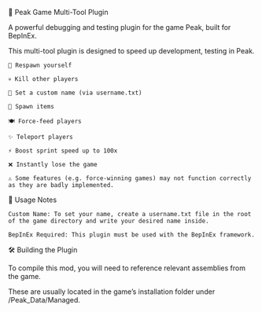 🌄 Peak Game Multi-Tool Plugin

A powerful debugging and testing plugin for the game Peak, built for BepInEx.

This multi-tool plugin is designed to speed up development, testing in Peak.

    🔁 Respawn yourself

    💀 Kill other players

    🧾 Set a custom name (via username.txt)

    🎁 Spawn items

    🍽️ Force-feed players

    ✨ Teleport players

    ⚡ Boost sprint speed up to 100x

    ❌ Instantly lose the game

    ⚠️ Some features (e.g. force-winning games) may not function correctly as they are badly implemented.

📝 Usage Notes

    Custom Name: To set your name, create a username.txt file in the root of the game directory and write your desired name inside.

    BepInEx Required: This plugin must be used with the BepInEx framework.

🛠️ Building the Plugin

To compile this mod, you will need to reference relevant assemblies from the game.

These are usually located in the game’s installation folder under /Peak_Data/Managed.
